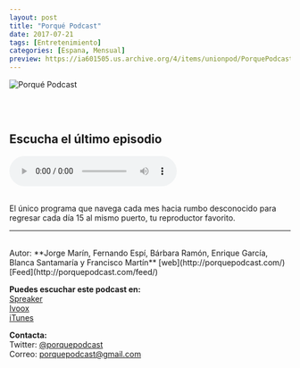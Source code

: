 ```yaml
---
layout: post
title: "Porqué Podcast"
date: 2017-07-21
tags: [Entretenimiento]
categories: [Espana, Mensual]
preview: https://ia601505.us.archive.org/4/items/unionpod/PorquePodcast300.jpg
---
```


![Porqué Podcast](https://ia601505.us.archive.org/4/items/unionpod/PorquePodcast500.jpg)

<br/>
<br/>

## Escucha el último episodio

<!--reproductor-feed=http://porquepodcast.com/feed/-->
<!--reproductor-start-->
<audio id="audio" preload="auto" controls="" src="http://media.blubrry.com/porquepodcast/p/porquepodcast.com/wp-content/uploads/PORQUEPODCAST.EPISODIO61.mp3"></audio>
<!--reproductor-end-->

<br/>  
El único programa que navega cada mes hacia rumbo desconocido para regresar cada día 15 al mismo puerto, tu reproductor favorito.

_ _ _
<br>
Autor: **Jorge Marín, Fernando Espí, Bárbara Ramón, Enrique García, Blanca Santamaría y Francisco Martín**  
[web](http://porquepodcast.com/)  
[Feed](http://porquepodcast.com/feed/)  


**Puedes escuchar este podcast en:**  
[Spreaker](http://www.spreaker.com/user/porquepodcast)  
[Ivoox](http://www.ivoox.com/escuchar-porque-podcast_nq_33449_1.html)  
[iTunes](https://itunes.apple.com/es/podcast/porque-podcast/id590462307?mt=2)  



**Contacta:**  
Twitter: [@porquepodcast](https://twitter.com/porquepodcast)  
Correo: [porquepodcast@gmail.com](mailto:porquepodcast@gmail.com)  

